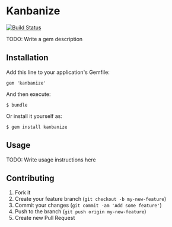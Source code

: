 # Kanbanize

[![Build Status](https://travis-ci.org/karouf/kanbanize.png?branch=master)](https://travis-ci.org/karouf/kanbanize)

TODO: Write a gem description

## Installation

Add this line to your application's Gemfile:

    gem 'kanbanize'

And then execute:

    $ bundle

Or install it yourself as:

    $ gem install kanbanize

## Usage

TODO: Write usage instructions here

## Contributing

1. Fork it
2. Create your feature branch (`git checkout -b my-new-feature`)
3. Commit your changes (`git commit -am 'Add some feature'`)
4. Push to the branch (`git push origin my-new-feature`)
5. Create new Pull Request
